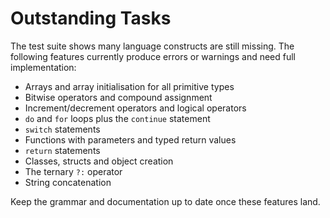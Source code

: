 # Outstanding Tasks

The test suite shows many language constructs are still missing. The following features currently produce errors or warnings and need full implementation:

- Arrays and array initialisation for all primitive types
- Bitwise operators and compound assignment
- Increment/decrement operators and logical operators
- `do` and `for` loops plus the `continue` statement
- `switch` statements
- Functions with parameters and typed return values
- `return` statements
- Classes, structs and object creation
- The ternary `?:` operator
- String concatenation

Keep the grammar and documentation up to date once these features land.
